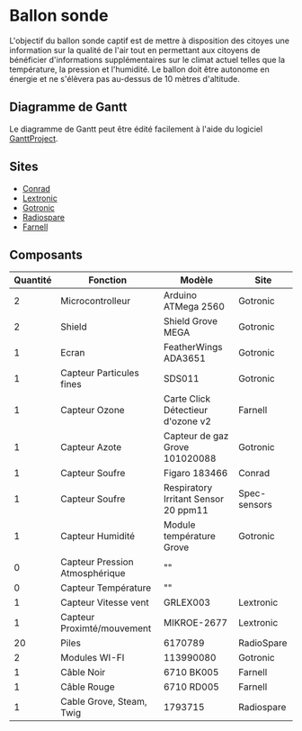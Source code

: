 # Ballon sonde
L'objectif du ballon sonde captif est de mettre à disposition des citoyes une information sur la qualité de l'air tout en permettant aux citoyens de bénéficier d'informations supplémentaires sur le climat actuel telles que la température, la pression et l'humidité. Le ballon doit être autonome en énergie et ne s'élèvera pas au-dessus de 10 mètres d'altitude.

## Diagramme de Gantt
Le diagramme de Gantt peut être édité facilement à l'aide du logiciel [GanttProject](https://www.ganttproject.biz/).

## Sites
* [Conrad](https://www.conrad.fr/)
* [Lextronic](https://www.lextronic.fr/)
* [Gotronic](https://www.gotronic.fr/)
* [Radiospare](https://fr.rs-online.com/web/)
* [Farnell](https://fr.farnell.com/)

## Composants

Quantité | Fonction | Modèle | Site
--- | --- | --- | ---
2| Microcontrolleur | Arduino ATMega 2560|  Gotronic
2| Shield | Shield Grove MEGA | Gotronic
1| Ecran  | FeatherWings ADA3651 | Gotronic
1| Capteur Particules fines| SDS011 | Gotronic
1| Capteur Ozone| Carte Click Détectieur d'ozone v2 | Farnell
1| Capteur Azote| Capteur de gaz Grove 101020088 | Gotronic
1| Capteur Soufre| Figaro 183466 | Conrad
1| Capteur Soufre| Respiratory Irritant Sensor 20 ppm11 | Spec-sensors
1| Capteur Humidité| Module température Grove | Gotronic
0| Capteur Pression Atmosphérique| "" | 
0| Capteur Température| "" | 
1| Capteur Vitesse vent| GRLEX003 |  Lextronic
1| Capteur Proximté/mouvement| MIKROE-2677 | Lextronic
20| Piles | 6170789 | RadioSpare
2| Modules WI-FI | 113990080 | Gotronic
1| Câble Noir | 6710 BK005 | Farnell
1| Câble Rouge | 6710 RD005 | Farnell
1| Cable Grove, Steam, Twig | 1793715 | Radiospare 
